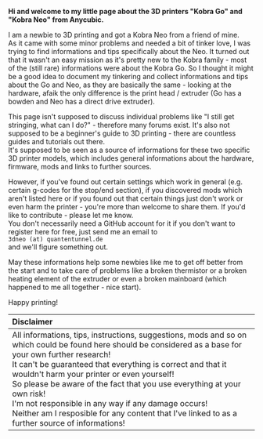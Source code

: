 **Hi and welcome to my little page about the 3D printers "Kobra Go" and "Kobra Neo" from Anycubic.**  
  
I am a newbie to 3D printing and got a Kobra Neo from a friend of mine.  
As it came with some minor problems and needed a bit of tinker love, I was trying to find informations and tips specifically about the Neo. It turned out that it wasn't an easy mission as it's pretty new to the Kobra family - most of the (still rare) informations were about the Kobra Go. So I thought it might be a good idea to document my tinkering and collect informations and tips about the Go and Neo, as they are basically the same - looking at the hardware, afaik the only difference is the print head / extruder (Go has a bowden and Neo has a direct drive extruder).  
  
This page isn't supposed to discuss individual problems like "I still get stringing, what can I do?" - therefore many forums exist. It's also not supposed to be a beginner's guide to 3D printing - there are countless guides and tutorials out there.  
It's supposed to be seen as a source of informations for these two specific 3D printer models, which includes general informations about the hardware, firmware, mods and links to further sources.  
  
However, if you've found out certain settings which work in general (e.g. certain g-codes for the stop/end section), if you discovered mods which aren't listed here or if you found out that certain things just don't work or even harm the printer - you're more than welcome to share them. If you'd like to contribute - please let me know.  
You don't necessarily need a GitHub account for it if you don't want to register here for free, just send me an email to  <br> `3dneo (at) quantentunnel.de` </br> and we'll figure something out.   
  
May these informations help some newbies like me to get off better from the start and to take care of problems like a broken thermistor or a broken heating element of the extruder or even a broken mainboard (which happened to me all together - nice start).  
  
Happy printing!   
  
| Disclaimer |
|:-----------|
| All informations, tips, instructions, suggestions, mods and so on which could be found here should be considered as a base for your own further research! <br> It can't be guaranteed that everything is correct and that it wouldn't harm your printer or even yourself! <br> So please be aware of the fact that you use everything at your own risk! <br> I'm not responsible in any way if any damage occurs! <br> Neither am I resposible for any content that I've linked to as a further source of informations! |   

